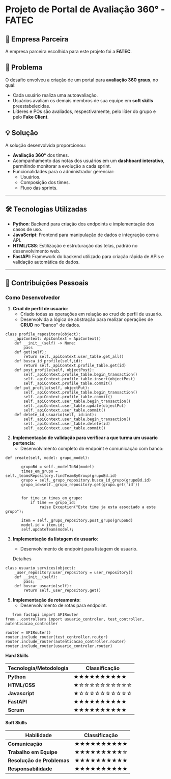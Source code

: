 # Projeto de Portal de Avaliação 360° - FATEC

## 🏢 Empresa Parceira
A empresa parceira escolhida para este projeto foi a **FATEC**.

## 📌 Problema
O desafio envolveu a criação de um portal para **avaliação 360 graus**, no qual:
- Cada usuário realiza uma autoavaliação.
- Usuários avaliam os demais membros de sua equipe em **soft skills** preestabelecidas.
- Líderes e POs são avaliados, respectivamente, pelo líder do grupo e pelo **Fake Client**.

## 💡 Solução
A solução desenvolvida proporcionou:
- **Avaliação 360°** dos times.
- Acompanhamento das notas dos usuários em um **dashboard interativo**, permitindo monitorar a evolução a cada sprint.
- Funcionalidades para o administrador gerenciar:
  - Usuários.
  - Composição dos times.
  - Fluxo das sprints.

---

## 🛠 Tecnologias Utilizadas

- **Python**: Backend para criação dos endpoints e implementação dos casos de uso.
- **JavaScript**: Frontend para manipulação de dados e integração com a API.
- **HTML/CSS**: Estilização e estruturação das telas, padrão no desenvolvimento web.
- **FastAPI**: Framework do backend utilizado para criação rápida de APIs e validação automática de dados.

---

## 👤 Contribuições Pessoais


### Como Desenvolvedor
1. **Crud de perfil de usuario**:
   - Criado todas as operações em relação ao crud do perfil de usuario.
   - Desenvolvida a lógica de abstração para realizar operações de **CRUD** no "banco" de dados.


```
class profile_repository(object):
    _apiContext: ApiContext = ApiContext()
    def __init__(self) -> None:
        pass
    def get(self):
        return self._apiContext.user_table.get_all()
    def busca_id_profile(self,id):
        return self._apiContext.profile_table.get(id)
    def post_profile(self, objectPost):
        self._apiContext.profile_table.begin_transaction()
        self._apiContext.profile_table.insert(objectPost)
        self._apiContext.profile_table.commit()
    def put_profile(self, objectPut):
        self._apiContext.profile_table.begin_transaction()
        self._apiContext.profile_table.commit()
        self._apiContext.user_table.begin_transaction()
        self._apiContext.user_table.update(objectPut)
        self._apiContext.user_table.commit()
    def delete_id_usuario(self, id:int):
        self._apiContext.user_table.begin_transaction()
        self._apiContext.user_table.delete(id)
        self._apiContext.user_table.commit()
```

2. **Implementação de validação para verificar a que turma um usuario pertencia**:
   - Desenvolvimento completo do endpoint e comunicação com banco:


 ```
 def create(self, model: grupo_model):

        grupoBd = self._modelToBd(model)
        times_em_grupo = self._teamsRepository.findTeamByGroup(grupoBd.id)
        grupo = self._grupo_repository.busca_id_grupo(grupoBd.id)
        grupo_id=self._grupo_repository.get(grupo.get('id'))


        for time in times_em_grupo:
            if time == grupo_id:
                raise Exception("Este time ja esta associado a este grupo");

        item = self._grupo_repository.post_grupo(grupoBd)
        model.id = item.id;
        self.updateTeam(model);
 ```
 

3. **Implementação da listagem de usuario**:
   - Desenvolvimento de endpoint para listagem de usuario.

   Detalhes

```
class usuario_services(object):
    _user_repository:user_repository = user_repository()
    def __init__(self):
        pass;
    def buscar_usuario(self):
        return self._user_repository.get()

```
   
5. **Implementação de roteamento**:
   - Desenvolvimento de rotas para endpoint.


```
   from fastapi import APIRouter
from ..controllers import usuario_controler, test_controller, autenticacao_controller

router = APIRouter()
router.include_router(test_controller.router)
router.include_router(autenticacao_controller.router)
router.include_router(usuario_controler.router)

```

**Hard Skills**

| Tecnologia/Metodologia | Classificação |
|------------------------|---------------|
| **Python**             | ★★★★★★★★★★   |
| **HTML/CSS**           | ★☆☆☆☆☆☆☆☆☆☆   |
| **Javascript**         | ★☆☆☆☆☆☆☆☆☆☆   |
| **FastAPI**            | ★★★★★★★★★★   |
| **Scrum**              | ★★★★★★★★★★   |


**Soft Skills**

| Habilidade             | Classificação |
|------------------------|---------------|
| **Comunicação**        | ★★★★★★★★★★   |
| **Trabalho em Equipe** | ★★★★★★★★★☆   |
| **Resolução de Problemas** | ★★★★★★★★★★   |
| **Responsabilidade**   | ★★★★★★★★★★   |


